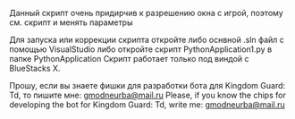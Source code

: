 Данный скрипт очень придирчив к разрешению окна с игрой, поэтому см. скрипт и менять параметры

Для запуска или коррекции скрипта откройте либо оснвной .sln файл с помощью VisualStudio 
либо откройте скрипт PythonApplication1.py в папке PythonApplication
Скрипт работает только под виндой с BlueStacks X.

Прошу, если вы знаете фишки для разработки бота для Kingdom Guard: Td, то пишите мне: gmodneurba@mail.ru
Please, if you know the chips for developing the bot for Kingdom Guard: Td, write me: gmodneurba@mail.ru
